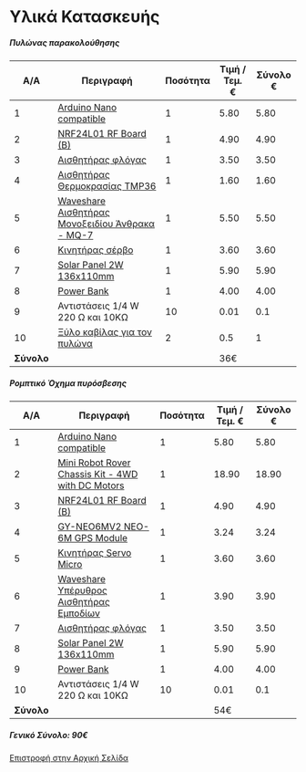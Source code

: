 # Υλικά Κατασκευής

##### Πυλώνας παρακολούθησης

A/A   | Περιγραφή   | Ποσότητα  | Τιμή / Τεμ. € | Σύνολο €
------| ------------|-----------|---------------|----------
1| [Arduino Nano compatible](https://grobotronics.com/nano-ch340-atmega328p-compatible-for-arduino-nano-v3.0.html) | 1  | 5.80  |  5.80
2 | [NRF24L01 RF Board (B)](https://grobotronics.com/nrf24l01-rf-board-b.html)  | 1 | 4.90 | 4.90
3 | [Αισθητήρας φλόγας](https://grobotronics.com/waveshare-flame-sensor.html)  | 1 | 3.50| 3.50
4 | [Αισθητήρας Θερμοκρασίας TMP36](https://grobotronics.com/tmp36.html) | 1 | 1.60 | 1.60
5 | [Waveshare Αισθητήρας Μονοξειδίου Άνθρακα - MQ-7](https://grobotronics.com/waveshare-mq-7-gas-sensor-module.html) | 1 | 5.50 | 5.50
6 | [Κινητήρας σέρβο](https://grobotronics.com/servo-micro-1.5kg.cm-plastic-gears-feetech-fs90.html) | 1 | 3.60 | 3.60
7 | [Solar Panel 2W 136x110mm](https://grobotronics.com/solar-panel-2w-136x110mm.html)  | 1  |  5.90 |  5.90 |        
8| [Power Bank](https://www.ibattery.gr/mobile-accessories/chargers/external/power-bank-intenso-2600-mah-black/) | 1 | 4.00  | 4.00
9| Αντιστάσεις 1/4 W 220 Ω και 10ΚΩ  | 10  | 0.01  |  0.1
10| [Ξύλο καβίλας για τον πυλώνα](https://www.leroymerlin.gr/gr/xuleia/xuleia-pergolas/metallika-axesouar/kavilia-o6mm-x-m100cm-60683924/)| 2  | 0.5  | 1
  | **Σύνολο**  |  |  |  36€



##### Ρομπτικό Όχημα πυρόσβεσης

A/A   | Περιγραφή   | Ποσότητα  | Τιμή / Τεμ. € | Σύνολο €
------| ------------|-----------|---------------|----------
1| [Arduino Nano compatible](https://grobotronics.com/nano-ch340-atmega328p-compatible-for-arduino-nano-v3.0.html) | 1  | 5.80  |  5.80
2| [Mini Robot Rover Chassis Kit - 4WD with DC Motors](https://grobotronics.com/mini-robot-rover-chassis-kit-4wd-with-dc-motors.html) | 1  | 18.90  |  18.90
3 | [NRF24L01 RF Board (B)](https://grobotronics.com/nrf24l01-rf-board-b.html)  | 1 | 4.90 | 4.90
4 | [GY-NEO6MV2 NEO-6M GPS Module ](https://www.aliexpress.com/item/32924842206.html?spm=a2g0s.9042311.0.0.5f014c4d069NoL)  | 1 | 3.24 | 3.24
5 | [Κινητήρας Servo Micro](https://grobotronics.com/servo-micro-2.2kg.cm-plastic-gears-waveshare-sg90.html)  | 1 | 3.60 | 3.60
6 | [Waveshare Υπέρυθρος Αισθητήρας Εμποδίων](https://grobotronics.com/waveshare-infrared-reflective-sensor.html)  | 1 | 3.90 | 3.90
7 | [Αισθητήρας φλόγας](https://grobotronics.com/waveshare-flame-sensor.html)  | 1 | 3.50| 3.50
8 | [Solar Panel 2W 136x110mm](https://grobotronics.com/solar-panel-2w-136x110mm.html)  | 1  |  5.90 |  5.90 |   
9 | [Power Bank](https://www.ibattery.gr/mobile-accessories/chargers/external/power-bank-intenso-2600-mah-black/) | 1  | 4.00  | 4.00
10| Αντιστάσεις 1/4 W 220 Ω και 10ΚΩ  | 10  | 0.01  |  0.1
  | **Σύνολο**  |  |  |  54€

##### Γενικό Σύνολο:  90€


[Επιστροφή στην Αρχική Σελίδα](README.md)
